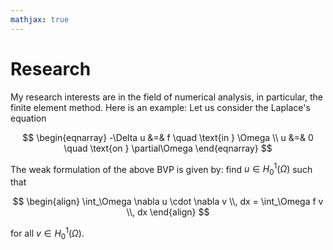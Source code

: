 ```yaml
---
mathjax: true
---
```


# Research

My research interests are in the field of numerical analysis, in particular, the finite element method. Here is an example: Let us consider the Laplace's equation

$$
\begin{eqnarray}
-\Delta u &=& f \quad \text{in  } \Omega \\
u &=& 0 \quad  \text{on  } \partial\Omega
\end{eqnarray}
$$

The weak formulation of the above BVP is given by: find $u \in H^1_0(\Omega)$ such that

$$
\begin{align}
  \int_\Omega \nabla u \cdot \nabla v \\, dx = \int_\Omega f v \\, dx 
\end{align}
$$

for all $v \in H^1_0(\Omega)$.
